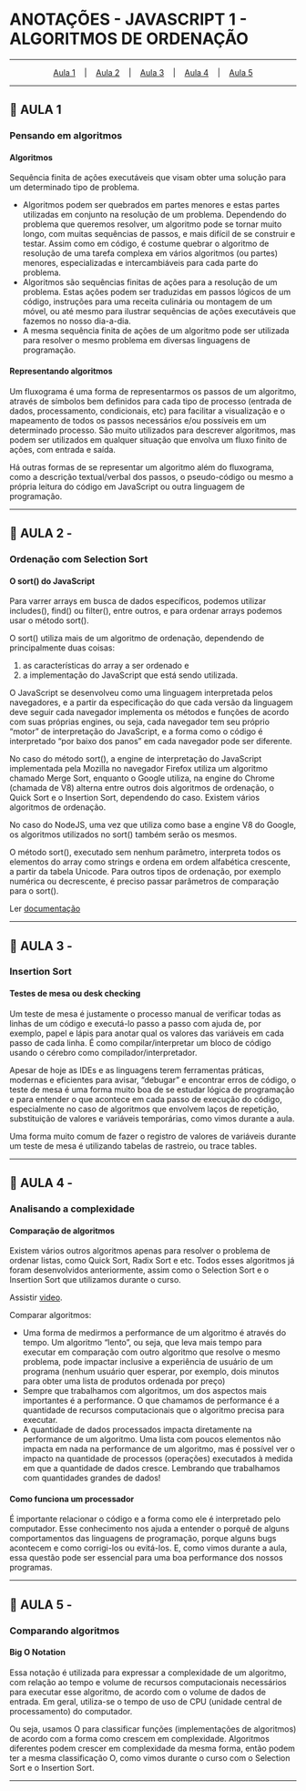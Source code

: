 # ANOTAÇÕES - JAVASCRIPT 1 - ALGORITMOS DE ORDENAÇÃO

--- 

<p align="center">
  <a href="#-aula-1">Aula 1</a> &nbsp;&nbsp;&nbsp;|&nbsp;&nbsp;&nbsp;
  <a href="#-aula-2">Aula 2</a> &nbsp;&nbsp;&nbsp;|&nbsp;&nbsp;&nbsp;
  <a href="#-aula-3">Aula 3</a> &nbsp;&nbsp;&nbsp;|&nbsp;&nbsp;&nbsp;
  <a href="#-aula-4">Aula 4</a> &nbsp;&nbsp;&nbsp;|&nbsp;&nbsp;&nbsp;
  <a href="#-aula-5">Aula 5</a> 

</p>

---

## 📌 AULA 1
### Pensando em algoritmos
#### Algoritmos
Sequência finita de ações executáveis que visam obter uma solução para um determinado tipo de problema.

  - Algoritmos podem ser quebrados em partes menores e estas partes utilizadas em conjunto na resolução de um problema. Dependendo do problema que queremos resolver, um algoritmo pode se tornar muito longo, com muitas sequências de passos, e mais difícil de se construir e testar. Assim como em código, é costume quebrar o algoritmo de resolução de uma tarefa complexa em vários algoritmos (ou partes) menores, especializadas e intercambiáveis para cada parte do problema.
  - Algoritmos são sequências finitas de ações para a resolução de um problema. Estas ações podem ser traduzidas em passos lógicos de um código, instruções para uma receita culinária ou montagem de um móvel, ou até mesmo para ilustrar sequências de ações executáveis que fazemos no nosso dia-a-dia.
  - A mesma sequência finita de ações de um algoritmo pode ser utilizada para resolver o mesmo problema em diversas linguagens de programação.

#### Representando algoritmos
Um fluxograma é uma forma de representarmos os passos de um algoritmo, através de símbolos bem definidos para cada tipo de processo (entrada de dados, processamento, condicionais, etc) para facilitar a visualização e o mapeamento de todos os passos necessários e/ou possíveis em um determinado processo. São muito utilizados para descrever algoritmos, mas podem ser utilizados em qualquer situação que envolva um fluxo finito de ações, com entrada e saída.

Há outras formas de se representar um algoritmo além do fluxograma, como a descrição textual/verbal dos passos, o pseudo-código ou mesmo a própria leitura do código em JavaScript ou outra linguagem de programação.

---

## 📌 AULA 2 - 
### Ordenação com Selection Sort
#### O sort() do JavaScript
Para varrer arrays em busca de dados específicos, podemos utilizar includes(), find() ou filter(), entre outros, e para ordenar arrays podemos usar o método sort().

O sort() utiliza mais de um algoritmo de ordenação, dependendo de principalmente duas coisas: 
  1. as características do array a ser ordenado e 
  2. a implementação do JavaScript que está sendo utilizada.

O JavaScript se desenvolveu como uma linguagem interpretada pelos navegadores, e a partir da especificação do que cada versão da linguagem deve seguir cada navegador implementa os métodos e funções de acordo com suas próprias engines, ou seja, cada navegador tem seu próprio “motor” de interpretação do JavaScript, e a forma como o código é interpretado “por baixo dos panos” em cada navegador pode ser diferente.

No caso do método sort(), a engine de interpretação do JavaScript implementada pela Mozilla no navegador Firefox utiliza um algoritmo chamado Merge Sort, enquanto o Google utiliza, na engine do Chrome (chamada de V8) alterna entre outros dois algoritmos de ordenação, o Quick Sort e o Insertion Sort, dependendo do caso. Existem vários algoritmos de ordenação.

No caso do NodeJS, uma vez que utiliza como base a engine V8 do Google, os algoritmos utilizados no sort() também serão os mesmos.

O método sort(), executado sem nenhum parâmetro, interpreta todos os elementos do array como strings e ordena em ordem alfabética crescente, a partir da tabela Unicode. Para outros tipos de ordenação, por exemplo numérica ou decrescente, é preciso passar parâmetros de comparação para o sort().

Ler [documentação](https://developer.mozilla.org/pt-BR/docs/Web/JavaScript/Reference/Global_Objects/Array/sort)


---

## 📌 AULA 3 - 
### Insertion Sort
#### Testes de mesa ou desk checking
Um teste de mesa é justamente o processo manual de verificar todas as linhas de um código e executá-lo passo a passo com ajuda de, por exemplo, papel e lápis para anotar qual os valores das variáveis em cada passo de cada linha. É como compilar/interpretar um bloco de código usando o cérebro como compilador/interpretador.

Apesar de hoje as IDEs e as linguagens terem ferramentas práticas, modernas e eficientes para avisar, “debugar” e encontrar erros de código, o teste de mesa é uma forma muito boa de se estudar lógica de programação e para entender o que acontece em cada passo de execução do código, especialmente no caso de algoritmos que envolvem laços de repetição, substituição de valores e variáveis temporárias, como vimos durante a aula.

Uma forma muito comum de fazer o registro de valores de variáveis durante um teste de mesa é utilizando tabelas de rastreio, ou trace tables. 

---

## 📌 AULA 4 - 
### Analisando a complexidade
#### Comparação de algoritmos
Existem vários outros algoritmos apenas para resolver o problema de ordenar listas, como Quick Sort, Radix Sort e etc. Todos esses algoritmos já foram desenvolvidos anteriormente, assim como o Selection Sort e o Insertion Sort que utilizamos durante o curso.

Assistir [video](https://youtu.be/BeoCbJPuvSE).

Comparar algoritmos:
  - Uma forma de medirmos a performance de um algoritmo é através do tempo. Um algoritmo “lento”, ou seja, que leva mais tempo para executar em comparação com outro algoritmo que resolve o mesmo problema, pode impactar inclusive a experiência de usuário de um programa (nenhum usuário quer esperar, por exemplo, dois minutos para obter uma lista de produtos ordenada por preço)
  - Sempre que trabalhamos com algoritmos, um dos aspectos mais importantes é a performance. O que chamamos de performance é a quantidade de recursos computacionais que o algoritmo precisa para executar.
  - A quantidade de dados processados impacta diretamente na performance de um algoritmo. Uma lista com poucos elementos não impacta em nada na performance de um algoritmo, mas é possível ver o impacto na quantidade de processos (operações) executados à medida em que a quantidade de dados cresce. Lembrando que trabalhamos com quantidades grandes de dados!


#### Como funciona um processador
É importante relacionar o código e a forma como ele é interpretado pelo computador. Esse conhecimento nos ajuda a entender o porquê de alguns comportamentos das linguagens de programação, porque alguns bugs acontecem e como corrigi-los ou evitá-los. E, como vimos durante a aula, essa questão pode ser essencial para uma boa performance dos nossos programas.


---

## 📌 AULA 5 - 
### Comparando algoritmos
#### Big O Notation
Essa notação é utilizada para expressar a complexidade de um algoritmo, com relação ao tempo e volume de recursos computacionais necessários para executar esse algoritmo, de acordo com o volume de dados de entrada. Em geral, utiliza-se o tempo de uso de CPU (unidade central de processamento) do computador.

Ou seja, usamos O para classificar funções (implementações de algoritmos) de acordo com a forma como crescem em complexidade. Algoritmos diferentes podem crescer em complexidade da mesma forma, então podem ter a mesma classificação O, como vimos durante o curso com o Selection Sort e o Insertion Sort.

---